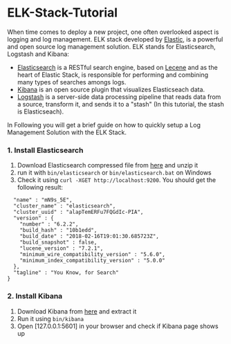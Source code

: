 # ELK-Stack-Tutorial

When time comes to deploy a new project, one often overlooked aspect is logging and log management. ELK stack developed by [Elastic](https://www.elastic.co), is a powerful and open source log management solution. ELK stands for Elasticsearch, Logstash and Kibana:
+ [Elasticsearch](https://www.elastic.co/products/elasticsearch) is a RESTful search engine, based on [Lecene](https://lucene.apache.org/) and as the heart of Elastic Stack, is responsible for performing and combining many types of searches amongs logs. 
+ [Kibana](https://www.elastic.co/products/kibana) is an open source plugin that visualizes Elasticseach data.
+ [Logstash](https://www.elastic.co/products/logstash) is a server-side data processing pipeline that reads data from a source, transform it, and sends it to a "stash" (In this tutorial, the stash is Elasticseach).

In Following you will get a brief guide on how to quickly setup a Log Management Solution with the ELK Stack.

### 1. Install Elasticsearch
 1. Download Elasticsearch compressed file from [here](https://www.elastic.co/downloads/elasticsearch) and unzip it
 2. run it with ```bin/elasticsearch``` or ```bin/elasticsearch.bat``` on Windows
 3. Check it using ```curl -XGET http://localhost:9200```. You should get the following result:

```{
  "name" : "mN9s_5E",
  "cluster_name" : "elasticsearch",
  "cluster_uuid" : "alapTemERFu7FQGdIc-PIA",
  "version" : {
    "number" : "6.2.2",
    "build_hash" : "10b1edd",
    "build_date" : "2018-02-16T19:01:30.685723Z",
    "build_snapshot" : false,
    "lucene_version" : "7.2.1",
    "minimum_wire_compatibility_version" : "5.6.0",
    "minimum_index_compatibility_version" : "5.0.0"
  },
  "tagline" : "You Know, for Search"
}
```

### 2. Install Kibana
 1. Download Kibana from [here](https://www.elastic.co/downloads/kibana) and extract it
 2. Run it using ```bin/kibana```
 3. Open [127.0.0.1:5601] in your browser and check if Kibana page shows up
